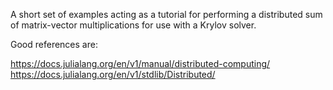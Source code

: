 A short set of examples acting as a tutorial for performing
a distributed sum of matrix-vector multiplications for
use with a Krylov solver.

Good references are:

https://docs.julialang.org/en/v1/manual/distributed-computing/
https://docs.julialang.org/en/v1/stdlib/Distributed/
